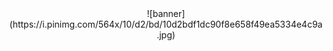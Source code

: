 <div align="center">
    ![banner](https://i.pinimg.com/564x/10/d2/bd/10d2bdf1dc90f8e658f49ea5334e4c9a.jpg)
</div>
